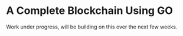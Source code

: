 # A Complete Blockchain Using GO

Work under progress, will be building on this over the next few weeks.

